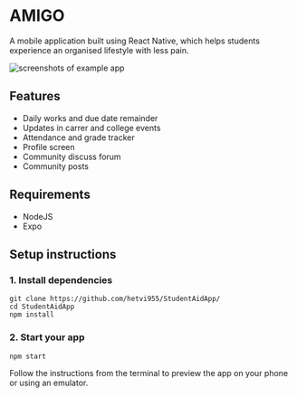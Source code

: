 # AMIGO

A mobile application built using React Native, which helps students experience an organised lifestyle with less pain.

![screenshots of example app](/images/screenshots@2x.png)

## Features

- Daily works and due date remainder
- Updates in carrer and college events 
- Attendance and grade tracker
- Profile screen
- Community discuss forum
- Community posts

## Requirements

- NodeJS
- Expo

## Setup instructions

### 1. Install dependencies

```
git clone https://github.com/hetvi955/StudentAidApp/
cd StudentAidApp
npm install
```

### 2. Start your app

```
npm start
```

Follow the instructions from the terminal to preview the app on your phone or using an emulator.
